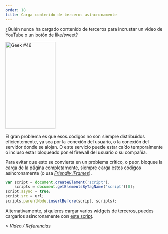 ```yaml
---
order: 18
title: Carga contenido de terceros asíncronamente
---
```


¿Quién nunca ha cargado contenido de terceros para incrustar un video de YouTube o un botón de like/tweet?

<div class="img-right">
  <img id="geek-46" class="icos-geek" src="http://browserdiet.com/img/46.png" alt="Geek #46" width="158" height="275" />
</div>

El gran problema es que esos códigos no son siempre distribuidos eficientemente, ya sea por la conexión del usuario, o la conexión del servidor donde se alojan. O este servicio puede estar caído temporalmente o incluso estar bloqueado por el firewall del usuario o su compañía.

Para evitar que esto se convierta en un problema crítico, o peor, bloquee la carga de la página completamente, siempre carga estos códigos asíncronamente (o usa *[Friendly iFrames](https://www.facebook.com/note.php?note_id=10151176218703920)*).

```js
var script = document.createElement('script'),
    scripts = document.getElementsByTagName('script')[0];
script.async = true;
script.src = url;
scripts.parentNode.insertBefore(script, scripts);
```

Alternativamente, si quieres cargar varios widgets de terceros, puedes cargarlos asíncronamente con [este script](https://gist.github.com/zenorocha/5161860).

*> [Video](http://www.webpagetest.org/video/view.php?id=111011_4e0708d3caa23b21a798cc01d0fdb7882a735a7d) / [Referencias](https://github.com/zenorocha/browser-diet/wiki/References#load-3rd-party-content-asynchronously)*